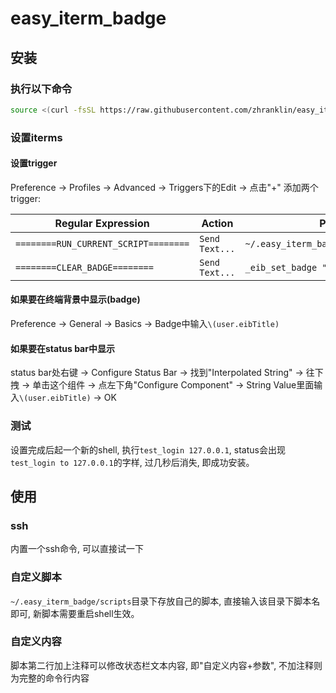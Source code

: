# easy\_iterm\_badge

## 安装
### 执行以下命令

```bash
source <(curl -fsSL https://raw.githubusercontent.com/zhranklin/easy_iterm_badge/master/install.sh)
```

### 设置iterms
#### 设置trigger
Preference → Profiles → Advanced → Triggers下的Edit → 点击"+" 添加两个trigger:

Regular Expression | Action | Parameters | Instant
---|---|---|---
`========RUN_CURRENT_SCRIPT========`|`Send Text...`|`~/.easy_iterm_badge/run_current_script\n`|√
`========CLEAR_BADGE========`|`Send Text...`|`_eib_set_badge ""\n`|√

#### 如果要在终端背景中显示(badge)
Preference → General → Basics → Badge中输入`\(user.eibTitle)`

#### 如果要在status bar中显示
status bar处右键 → Configure Status Bar → 找到"Interpolated String" → 往下拽 → 单击这个组件 → 点左下角"Configure Component" → String Value里面输入`\(user.eibTitle)` → OK

### 测试
设置完成后起一个新的shell, 执行`test_login 127.0.0.1`, status会出现`test_login to 127.0.0.1`的字样, 过几秒后消失, 即成功安装。

## 使用
### ssh
内置一个ssh命令, 可以直接试一下

### 自定义脚本
`~/.easy_iterm_badge/scripts`目录下存放自己的脚本, 直接输入该目录下脚本名即可, 新脚本需要重启shell生效。

### 自定义内容
脚本第二行加上注释可以修改状态栏文本内容, 即"自定义内容+参数", 不加注释则为完整的命令行内容


